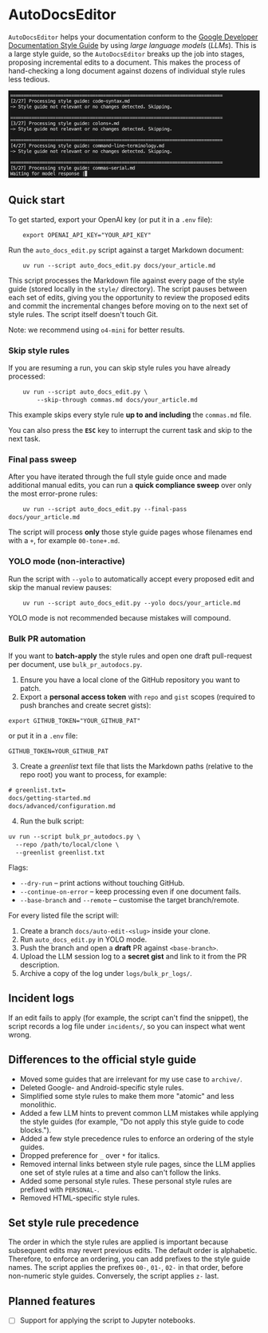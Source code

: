 # AutoDocsEditor

`AutoDocsEditor` helps your documentation conform to the [Google Developer Documentation Style Guide](https://developers.google.com/style) by using *large language models* (*LLMs*). This is a large style guide, so the `AutoDocsEditor` breaks up the job into stages, proposing incremental edits to a document. This makes the process of hand-checking a long document against dozens of individual style rules less tedious.

![Screenshot of AutoDocsEditor in action](assets/screenshot.png)


## Quick start

To get started, export your OpenAI key (or put it in a `.env` file):

```shell
    export OPENAI_API_KEY="YOUR_API_KEY"
```

Run the `auto_docs_edit.py` script against a target Markdown document:

```shell
    uv run --script auto_docs_edit.py docs/your_article.md
```

This script processes the Markdown file against every page of the style guide (stored locally in the `style/` directory). The script pauses between each set of edits, giving you the opportunity to review the proposed edits and commit the incremental changes before moving on to the next set of style rules. The script itself doesn't touch Git.

Note: we recommend using `o4-mini` for better results.

### Skip style rules

If you are resuming a run, you can skip style rules you have already processed:

```shell
    uv run --script auto_docs_edit.py \
        --skip-through commas.md docs/your_article.md
```

This example skips every style rule **up to and including** the `commas.md` file.

You can also press the **`ESC`** key to interrupt the current task and skip to the next task.

### Final pass sweep

After you have iterated through the full style guide once and made additional manual edits, you can run a **quick compliance sweep** over only the most error-prone rules:

```shell
    uv run --script auto_docs_edit.py --final-pass docs/your_article.md
```

The script will process **only** those style guide pages whose filenames end with a `+`, for example `00-tone+.md`.

### YOLO mode (non-interactive)

Run the script with `--yolo` to automatically accept every proposed edit and skip the manual review pauses:

```shell
    uv run --script auto_docs_edit.py --yolo docs/your_article.md
```

YOLO mode is not recommended because mistakes will compound.

### Bulk PR automation

If you want to **batch-apply** the style rules and open one draft pull-request per document, use `bulk_pr_autodocs.py`.

1. Ensure you have a local clone of the GitHub repository you want to patch.
2. Export a **personal access token** with `repo` and `gist` scopes (required to push branches and create secret gists):

```shell
export GITHUB_TOKEN="YOUR_GITHUB_PAT"
```

or put it in a `.env` file:
```text
GITHUB_TOKEN=YOUR_GITHUB_PAT
```

3. Create a *greenlist* text file that lists the Markdown paths (relative to the repo root) you want to process, for example:

```text
# greenlist.txt=
docs/getting-started.md
docs/advanced/configuration.md
```

4. Run the bulk script:

```shell
uv run --script bulk_pr_autodocs.py \
  --repo /path/to/local/clone \
  --greenlist greenlist.txt
```

Flags:
* `--dry-run` – print actions without touching GitHub.
* `--continue-on-error` – keep processing even if one document fails.
* `--base-branch` and `--remote` – customise the target branch/remote.

For every listed file the script will:

1. Create a branch `docs/auto-edit-<slug>` inside your clone.
2. Run `auto_docs_edit.py` in YOLO mode.
3. Push the branch and open a **draft** PR against `<base-branch>`.
4. Upload the LLM session log to a **secret gist** and link to it from the PR description.
5. Archive a copy of the log under `logs/bulk_pr_logs/`.

## Incident logs

If an edit fails to apply (for example, the script can't find the snippet), the script records a log file under `incidents/`, so you can inspect what went wrong.

## Differences to the official style guide

- Moved some guides that are irrelevant for my use case to `archive/`.
- Deleted Google- and Android-specific style rules.
- Simplified some style rules to make them more "atomic" and less monolithic.
- Added a few LLM hints to prevent common LLM mistakes while applying the style guides (for example, "Do not apply this style guide to code blocks.").
- Added a few style precedence rules to enforce an ordering of the style guides.
- Dropped preference for `_` over `*` for italics.
- Removed internal links between style rule pages, since the LLM applies one set of style rules at a time and also can't follow the links.
- Added some personal style rules. These personal style rules are prefixed with `PERSONAL-`.
- Removed HTML-specific style rules.

## Set style rule precedence

The order in which the style rules are applied is important because subsequent edits may revert previous edits. The default order is alphabetic. Therefore, to enforce an ordering, you can add prefixes to the style guide names. The script applies the prefixes `00-`, `01-`, `02-` in that order, before non-numeric style guides. Conversely, the script applies `z-` last.

## Planned features

- [ ] Support for applying the script to Jupyter notebooks.
